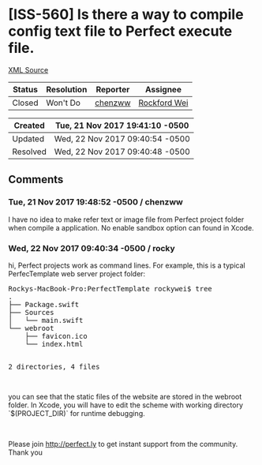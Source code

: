 # [ISS-560] Is there a way to compile config text file to Perfect execute file.

[XML Source](./xml/ISS-560.xml)
<p></p>





Status|Resolution|Reporter|Assignee
------|----------|--------|--------
Closed|Won't Do|[chenzww](chenzww)|[Rockford Wei]($rocky)





Created|Tue, 21 Nov 2017 19:41:10 -0500
-------|--------------
Updated|Wed, 22 Nov 2017 09:40:54 -0500
Resolved|Wed, 22 Nov 2017 09:40:48 -0500


## Comments




### Tue, 21 Nov 2017 19:48:52 -0500 / chenzww 

<p><p>I have no idea to make refer text or image file from Perfect project folder when compile  a application. No enable sandbox option can found in Xcode.</p></p>


### Wed, 22 Nov 2017 09:40:34 -0500 / rocky 

<p><p>hi, Perfect projects work as command lines. For example, this is a typical PerfecTemplate web server project folder:</p>
<div class="code panel" style="border-width: 1px;"><div class="codeContent panelContent">
<pre class="code-java">Rockys-MacBook-Pro:PerfectTemplate rockywei$ tree
.
├── Package.swift
├── Sources
│   └── main.swift
└── webroot
    ├── favicon.ico
    └── index.html

2 directories, 4 files


</pre>
</div></div>
<p>you can see that the static files of the website are stored in the webroot folder. In Xcode, you will have to edit the scheme with working directory `$(PROJECT_DIR)` for runtime debugging.</p>

<p> </p>

<p>Please join <a href="http://perfect.ly/" class="external-link" rel="nofollow">http://perfect.ly</a> to get instant support from the community. Thank you<br/>
 </p></p>



